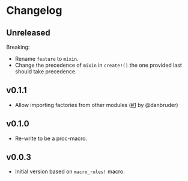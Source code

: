 # Changelog

## Unreleased

Breaking:

 - Rename `feature` to `mixin`.
 - Change the precedence of `mixin` in `create!()` the one provided last should take precedence.

## v0.1.1

 - Allow importing factories from other modules ([#1](https://github.com/mjkillough/factori/pull/1) by @danbruder)

## v0.1.0

 - Re-write to be a proc-macro.

## v0.0.3

 - Initial version based on `macro_rules!` macro.

